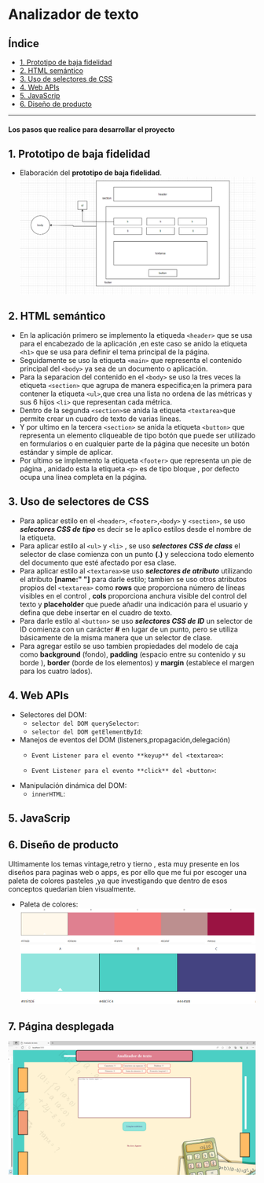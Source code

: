 # Analizador de texto

## Índice

* [1. Prototipo de baja fidelidad](#1-Prototipo-de-baja-fidelidad)
* [2. HTML semántico](#2-HTML-semántico)
* [3. Uso de selectores de CSS](#3-Uso-de-selectores-de-CSS)
* [4. Web APIs](#4-Web-APIs)
* [5. JavaScrip](#5-JavaScrip)
* [6. Diseño de producto](#6-Diseño-de-producto)


***
#### Los pasos que realice para desarrollar el proyecto
## 1. Prototipo de baja fidelidad

* Elaboración del **prototipo de baja fidelidad**.
![Prototipo de B.f.](<Prototipo de B.F..png>)


## 2. HTML semántico
* En la aplicación primero se implemento la etiqueda `<header>` que se usa para el encabezado de la aplicación ,en este caso se anido la etiqueta `<h1>` que se usa para definir el tema principal de la página.
* Seguidamente se uso la etiqueta `<main>` que representa el contenido principal del `<body>` ya sea de un documento o aplicación.
* Para la separacion del contenido en el `<body>` se uso la tres veces la etiqueta `<section>` que agrupa de manera especifica;en la primera para contener la etiqueta `<ul>`,que crea una lista no ordena de las métricas y sus 6 hijos `<li>` que representan cada métrica.
* Dentro de la segunda `<section>`se anida la etiqueta `<textarea>`que permite crear un cuadro de texto de varias lineas.
* Y por ultimo en la tercera `<section>` se anida la etiqueta `<button>` que representa un elemento cliqueable de tipo botón que puede ser utilizado en formularios o en cualquier parte de la página que necesite un botón estándar y simple de aplicar.
* Por ultimo se implemento la etiqueta `<footer>` que representa un pie de página , anidado esta la etiqueta `<p>` es de tipo bloque , por defecto ocupa una linea completa en la página.

## 3. Uso de selectores de CSS

* Para aplicar estilo en el `<header>`, `<footer>`,`<body>` y `<section>`, se uso ***selectores CSS de tipo*** es decir se le aplico estilos desde el nombre de la etiqueta.
* Para aplicar estilo al `<ul>` y `<li>` , se uso ***selectores CSS de class*** el selector de clase comienza con un punto **(.)** y selecciona todo elemento del documento que esté afectado por esa clase.
* Para aplicar estilo al `<textarea>`se uso ***selectores de atributo*** utilizando el atributo **[name:" "]** para darle estilo; tambien se uso otros atributos propios del `<textarea>` como **rows** que proporciona número de líneas visibles en el control , **cols** proporciona anchura visible del control del texto y **placeholder** que puede añadir una indicación para el usuario y defina que debe insertar en el cuadro de texto. 
* Para darle estilo al `<button>` se uso ***selectores CSS de ID*** un selector de ID comienza con un carácter **#** en lugar de un punto, pero se utiliza básicamente de la misma manera que un selector de clase.
* Para agregar estilo se uso tambien propiedades del modelo de caja como **background** (fondo), **padding** (espacio entre su contenido y su borde ), **border** (borde de los elementos) y **margin** (establece el margen para los cuatro lados).


## 4. Web APIs

* Selectores del DOM:
  - `selector del DOM querySelector`: 
  - `selector del DOM getElementById`: 
* Manejos de eventos del DOM (listeners,propagación,delegación)
  - `Event Listener para el evento **keyup** del <textarea>`: 

  - `Event Listener para el evento **click** del <button>`: 
* Manipulación dinámica del DOM:
  - `innerHTML`: 

  

## 5. JavaScrip


## 6. Diseño de producto
Ultimamente los temas vintage,retro y tierno , esta muy presente en los diseños para paginas web o apps, es por ello que me fui por escoger una paleta de colores pasteles ,ya que investigando que dentro de esos conceptos quedarian bien visualmente. 
- Paleta de colores:
   ![paleta de colores](<paleta de colores.png>)
   ![paleta de colores 2](<paleta de colores 2.png>)
## 7. Página desplegada

![Text Analyzer](<Text Analyzer.png>)
